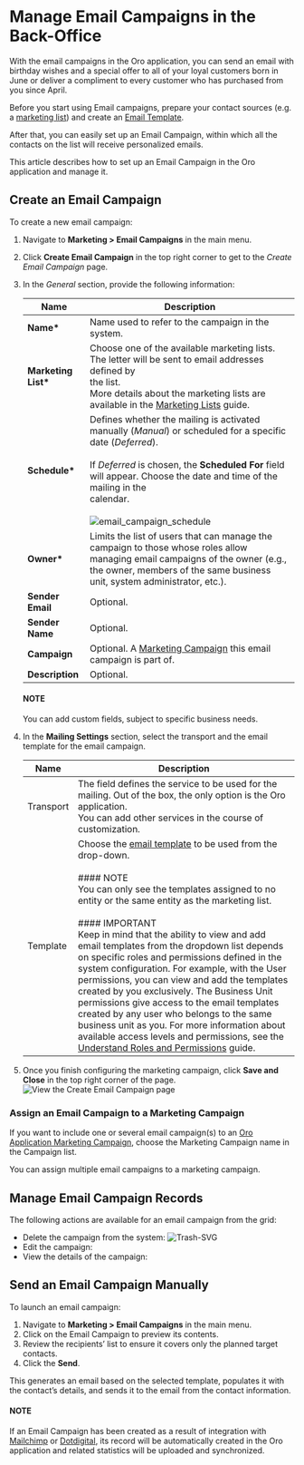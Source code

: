 <a id="user-guide-email-campaigns"></a>

# Manage Email Campaigns in the Back-Office

With the email campaigns in the Oro application, you can send an email with birthday wishes and a special offer to all of your loyal customers born in June or deliver a compliment to every customer who has purchased from you since April.

Before you start using Email campaigns, prepare your contact sources (e.g. a [marketing list](../marketing-lists/index.md#user-guide-marketing-lists)) and create an [Email Template](../../system/emails/email-templates.md#user-guide-email-template).

After that, you can easily set up an Email Campaign, within which all the contacts on the list will
receive personalized emails.

This article describes how to set up an Email Campaign in the Oro application and manage it.

<a id="user-guide-email-campaigns-create"></a>

## Create an Email Campaign

To create a new email campaign:

1. Navigate to **Marketing > Email Campaigns** in the main menu.
2. Click **Create Email Campaign** in the top right corner to get to the *Create Email Campaign* page.
3. In the *General* section, provide the following information:

   | **Name**             | **Description**                                                                                                                                                                                                                                                                                                                                       |
   |----------------------|-------------------------------------------------------------------------------------------------------------------------------------------------------------------------------------------------------------------------------------------------------------------------------------------------------------------------------------------------------|
   | **Name\***           | Name used to refer to the campaign in the system.                                                                                                                                                                                                                                                                                                     |
   | **Marketing List\*** | Choose one of the available marketing lists. The letter will be sent to email addresses defined by<br/>the list.<br/>More details about the marketing lists are available in the [Marketing Lists](../marketing-lists/index.md#user-guide-marketing-lists) guide.                                                                                     |
   | **Schedule\***       | Defines whether the mailing is activated manually (*Manual*) or scheduled for a specific<br/>date (*Deferred*).<br/><br/>If *Deferred* is chosen, the **Scheduled For** field will appear. Choose the date and time of the mailing in the<br/>calendar.<br/><br/>![email_campaign_schedule](user/img/marketing/marketing/email_campaign_schedule.png) |
   | **Owner\***          | Limits the list of users that can manage the campaign to those whose  roles allow managing email campaigns of the owner (e.g., the owner, members of the same business unit, system administrator, etc.).                                                                                                                                             |
   | **Sender Email**     | Optional.                                                                                                                                                                                                                                                                                                                                             |
   | **Sender Name**      | Optional.                                                                                                                                                                                                                                                                                                                                             |
   | **Campaign**         | Optional. A [Marketing Campaign](../marketing-campaigns/index.md#user-guide-marketing-campaigns) this email campaign is part of.                                                                                                                                                                                                                      |
   | **Description**      | Optional.                                                                                                                                                                                                                                                                                                                                             |

   #### NOTE
   You can add custom fields, subject to specific business needs.
4. In the **Mailing Settings** section, select the transport and the email template for the email campaign.

   | **Name**   | **Description**                                                                                                                                                                                                                                                                                                                                                                                                                                                                                                                                                                                                                                                                                                                                                                                                                                                                                              |
   |------------|--------------------------------------------------------------------------------------------------------------------------------------------------------------------------------------------------------------------------------------------------------------------------------------------------------------------------------------------------------------------------------------------------------------------------------------------------------------------------------------------------------------------------------------------------------------------------------------------------------------------------------------------------------------------------------------------------------------------------------------------------------------------------------------------------------------------------------------------------------------------------------------------------------------|
   | Transport  | The field defines the service to be used for the mailing. Out of the box, the only option is the Oro application.<br/>You can add other services in the course of customization.                                                                                                                                                                                                                                                                                                                                                                                                                                                                                                                                                                                                                                                                                                                             |
   | Template   | Choose the [email template](../../system/emails/email-templates.md#user-guide-email-template) to be used from the drop-down.<br/><br/>#### NOTE<br/>You can only see the templates assigned to no entity or the same entity as the marketing list.<br/><br/>#### IMPORTANT<br/>Keep in mind that the ability to view and add email templates from the dropdown list depends on specific roles and permissions defined in the system configuration. For example, with the User permissions, you can view and add the templates created by you exclusively. The Business Unit permissions give access to the email templates created by any user who belongs to the same business unit as you. For more information about available access levels and permissions, see the [Understand Roles and Permissions](../../system/user-management/roles/index.md#user-guide-user-management-permissions-roles) guide. |
5. Once you finish configuring the marketing campaign, click **Save and Close** in the top right corner of the page.
   ![View the Create Email Campaign page](user/img/marketing/marketing/email_campaign_send.png)

<a id="user-guide-email-campaigns-plus-marketing"></a>

### Assign an Email Campaign to a Marketing Campaign

If you want to include one or several email campaign(s) to an
[Oro Application Marketing Campaign](../marketing-campaigns/index.md#user-guide-marketing-campaigns), choose the Marketing Campaign name in the Campaign list.

You can assign multiple email campaigns to a marketing campaign.

<a id="user-guide-email-campaigns-actions"></a>

## Manage Email Campaign Records

The following actions are available for an email campaign from the grid:

- Delete the campaign from the system: ![Trash-SVG](_themes/sphinx_rtd_theme/static/svg-icons/trash.svg)
- Edit the campaign: <i class="fa fa-edit fa-lg" aria-hidden="true"></i>
- View the details of the campaign: <i class="fa fa-eye fa-lg" aria-hidden="true"></i>

<a id="user-guide-email-campaigns-send"></a>

## Send an Email Campaign Manually

To launch an email campaign:

1. Navigate to **Marketing > Email Campaigns** in the main menu.
2. Click on the Email Campaign to preview its contents.
3. Review the recipients’ list to ensure it covers only the planned target contacts.
4. Click the **Send**.

This generates an email based on the selected template, populates it with the contact’s details, and sends it to the email from the contact information.

#### NOTE
If an Email Campaign has been created as a result of integration with [Mailchimp](../../system/integrations/mailchimp-integration.md#user-guide-mc-integration) or
[Dotdigital](../../system/integrations/dotdigital/index.md#user-guide-dm-integration), its record will be automatically created in the Oro application and related
statistics will be uploaded and synchronized.

<!-- stop -->
<!-- fa-bars = fa-navicon -->
<!-- Ic Tiles is used as Set As Default in saved views, and as tiles in display layout options -->
<!-- IcPencil refers to Rename in Commerce and Inline Editing in CRM -->
<!-- Check mark in the square. -->
<!-- SortDesc is also used as drop-down arrow -->
<!-- A -->
<!-- B -->
<!-- C -->
<!-- D -->
<!-- E -->
<!-- F -->
<!-- G -->
<!-- H -->
<!-- I -->
<!-- L -->
<!-- M -->
<!-- P -->
<!-- R -->
<!-- S -->
<!-- T -->
<!-- U -->
<!-- Z -->
